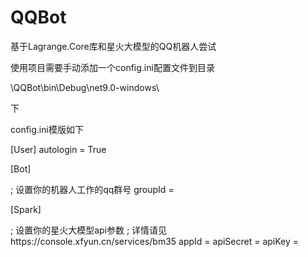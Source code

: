 # QQBot

基于Lagrange.Core库和星火大模型的QQ机器人尝试


使用项目需要手动添加一个config.ini配置文件到目录

\QQBot\bin\Debug\net9.0-windows\

下

config.ini模版如下


[User]
autologin = True

[Bot]

; 设置你的机器人工作的qq群号
groupId = 

[Spark]

; 设置你的星火大模型api参数
; 详情请见https://console.xfyun.cn/services/bm35
appId =
apiSecret = 
apiKey =
